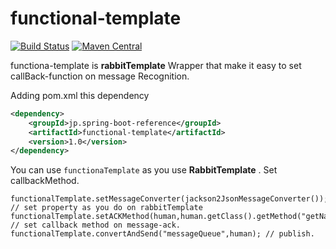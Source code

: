 # functional-template
[![Build Status](https://ci.appveyor.com/api/projects/status/github/kcwebappy/functional-template?branch=master&svg=true)](https://ci.appveyor.com/project/kcwebapply/functional-template.git)
[![Maven Central](https://maven-badges.herokuapp.com/maven-central/jp.spring-boot-reference/kcwebappy/functional-template/badge.svg)](https://maven-badges.herokuapp.com/maven-central/jp.spring-boot.reference/functional-template)

functiona-template is __rabbitTemplate__ Wrapper that make it easy to set callBack-function on message Recognition.

Adding pom.xml this dependency 
```xml
<dependency>
	<groupId>jp.spring-boot-reference</groupId>
	<artifactId>functional-template</artifactId>
	<version>1.0</version>
</dependency>
```


You can use `functionaTemplate` as you use __RabbitTemplate__ . 
Set callbackMethod.

```java:example
functionalTemplate.setMessageConverter(jackson2JsonMessageConverter()); // set property as you do on rabbitTemplate
functionalTemplate.setACKMethod(human,human.getClass().getMethod("getName")); // set callback method on message-ack.
functionalTemplate.convertAndSend("messageQueue",human); // publish. 
```
